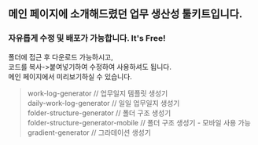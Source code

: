 ## 메인 페이지에 소개해드렸던 업무 생산성 툴키트입니다.
### 자유롭게 수정 및 배포가 가능합니다. It's Free!
폴더에 접근 후 다운로드 가능하시고,   
코드를 복사->붙여넣기하여 수정하여 사용하셔도 됩니다.   
메인 페이지에서 미리보기하실 수 있습니다.  

> work-log-generator // 업무일지 템플릿 생성기  
> daily-work-log-generator // 일일 업무일지 생성기  
> folder-structure-generator // 폴더 구조 생성기  
> folder-structure-generator-mobile // 폴더 구조 생성기 - 모바일 사용 가능  
> gradient-generator // 그라데이션 생성기    

